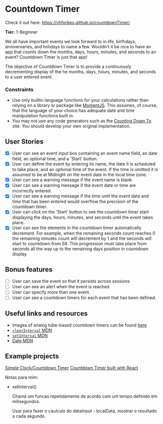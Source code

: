 # Countdown Timer

Check it out here: https://vhforbes.github.io/countdownTimer/.

**Tier:** 1-Beginner

We all have important events we look forward to in life, birthdays,
anniversaries, and holidays to name a few. Wouldn't it be nice to have an app
that counts down the months, days, hours, minutes, and seconds to an event?
Countdown Timer is just that app!

The objective of Countdown Timer is to provide a continuously decrementing
display of the he months, days, hours, minutes, and seconds to a user entered
event.

### Constraints

- Use only builtin language functions for your calculations rather than relying
on a library or package like [MomentJS](https://momentjs.com/). This assumes,
of course, that the language of your choice has adequate date and time
manipulation functions built in.
- You may not use any code generators such as the 
[Counting Down To](https://countingdownto.com/) site. You should develop your
own original implementation. 

## User Stories

-   [X] User can see an event input box containing an event name field, an
date field, an optional time, and a 'Start' button.
-   [X] User can define the event by entering its name, the date it is
scheduled to take place, and an optional time of the event. If the time is 
omitted it is assumed to be at Midnight on the event date in the local time
zone.
-   [X] User can see a warning message if the event name is blank.
-   [X] User can see a warning message if the event date or time are incorrectly
entered. 
-   [X] User can see a warning message if the time until the event data and time
that has been entered would overflow the precision of the countdown timer.
-   [X] User can click on the 'Start' button to see the countdown timer start
displaying the days, hours, minutes, and seconds until the event takes place.
-   [X] User can see the elements in the countdown timer automatically
decrement. For example, when the remaining seconds count reaches 0 the remaining
minutes count will decrement by 1 and the seconds will start to countdown from 59. This progression must take place from seconds all the way up to the remaining days position in countdown display. 

## Bonus features

-   [ ] User can save the event so that it persists across sessions
-   [ ] User can see an alert when the event is reached
-   [ ] User can specify more than one event. 
-   [ ] User can see a countdown timers for each event that has been defined.

## Useful links and resources

- Images of analog tube-based countdown timers can be found 
[here](https://nixieshop.com/)
- [`clearInterval` MDN](https://developer.mozilla.org/en-US/docs/Web/API/WindowOrWorkerGlobalScope/clearInterval)
- [`setInterval` MDN](https://developer.mozilla.org/en-US/docs/Web/API/WindowOrWorkerGlobalScope/setInterval)
- [Date MDN](https://developer.mozilla.org/en-US/docs/Web/JavaScript/Reference/Global_Objects/Date)

## Example projects

[Simple Clock/Countdown Timer](https://codepen.io/karlo-stekovic/pen/OajKVK)
[Countdown Timer built with React](https://www.florin-pop.com/blog/2019/05/countdown-built-with-react/)

Notas para mim:

- setInterval()

  Chama um funcao repetidamente de acordo com um tempo definido em milisegundos.

  Usar para fazer o caulculo do dataInput - localData, mostrar o resultado a cada segundo.


